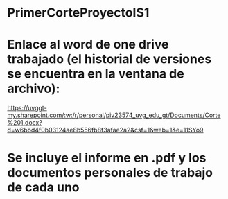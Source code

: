 # PrimerCorteProyectoIS1

# Enlace al word de one drive trabajado (el historial de versiones se encuentra en la ventana de archivo): 
https://uvggt-my.sharepoint.com/:w:/r/personal/piv23574_uvg_edu_gt/Documents/Corte%201.docx?d=w6bbd4f0b03124ae8b556fb8f3afae2a2&csf=1&web=1&e=11SYo9

# Se incluye el informe en .pdf y los documentos personales de trabajo de cada uno
